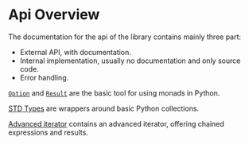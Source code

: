 # Api Overview

The documentation for the api of the library contains mainly three part:

- External API, with documentation.
- Internal implementation, usually no documentation and only source code.
- Error handling.

[`Option`](./option.md) and [`Result`](./result.md) are the basic tool for using monads in Python.

[STD Types](./std%20types.md) are wrappers around basic Python collections.

[Advanced iterator](./Iterator%20Tools.md) contains an advanced iterator, offering chained expressions and results.
